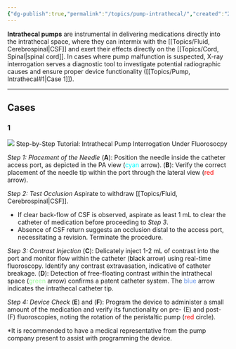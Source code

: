 ```yaml
---
{"dg-publish":true,"permalink":"/topics/pump-intrathecal/","created":"2024-03-01T13:34:06.764-08:00","updated":"2024-03-01T17:01:34.238-08:00"}
---
```



**Intrathecal pumps** are instrumental in delivering medications directly into the intrathecal space, where they can intermix with the [[Topics/Fluid, Cerebrospinal\|CSF]] and exert their effects directly on the [[Topics/Cord, Spinal\|spinal cord]]. In cases where pump malfunction is suspected, X-ray interrogation serves a diagnostic tool to investigate potential radiographic causes and ensure proper device functionality ([[Topics/Pump, Intrathecal#1\|Case 1]]).

---

## Cases

### 1

![](https://i.imgur.com/lTXknom.jpeg)
Step-by-Step Tutorial: Intrathecal Pump Interrogation Under Fluorosocpy

*Step 1: Placement of the Needle*
(**A**): Position the needle inside the catheter access port, as depicted in the PA view (<span style="color: Cyan">cyan</span> arrow).
(**B**): Verify the correct placement of the needle tip within the port through the lateral view (<span style="color: red">red</span> arrow).

*Step 2: Test Occlusion*
Aspirate to withdraw [[Topics/Fluid, Cerebrospinal\|CSF]]. 
- If clear back-flow of CSF is observed, aspirate as least 1 mL to clear the catheter of medication before proceeding to *Step 3*. 
- Absence of CSF return suggests an occlusion distal to the access port, necessitating a revision. Terminate the procedure.

*Step 3: Contrast Injection*
(**C**): Delicately inject 1-2 mL of contrast into the port and monitor flow within the catheter (<span style="color: black">black</span> arrow) using real-time fluoroscopy. Identify any contrast extravasation, indicative of catheter breakage.
(**D**): Detection of free-floating contrast within the intrathecal space (<span style="color: palegreen">green</span> arrow) confirms a patent catheter system. The <span style="color: cornflowerblue">blue</span> arrow indicates the intrathecal catheter tip.

*Step 4: Device Check*
(**E**) and (**F**): Program the device to administer a small amount of the medication and verify its functionality on pre- (E) and post- (F) fluoroscopies, noting the rotation of the peristaltic pump (<span style="color: red">red</span> circle).

\*It is recommended to have a medical representative from the pump company present to assist with programming the device.